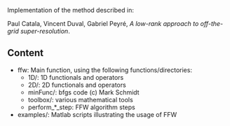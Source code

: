 Implementation of the method described in:

Paul Catala, Vincent Duval, Gabriel Peyré, _A low-rank approach to off-the-grid super-resolution_.

Content
-------
* ffw: Main function, using the following functions/directories:
	- 1D/: 1D functionals and operators
	- 2D/: 2D functionals and operators
	- minFunc/: bfgs code (c) Mark Schmidt
	- toolbox/: various mathematical tools
	- perform_*_step: FFW algorithm steps
* examples/: Matlab scripts illustrating the usage of FFW


